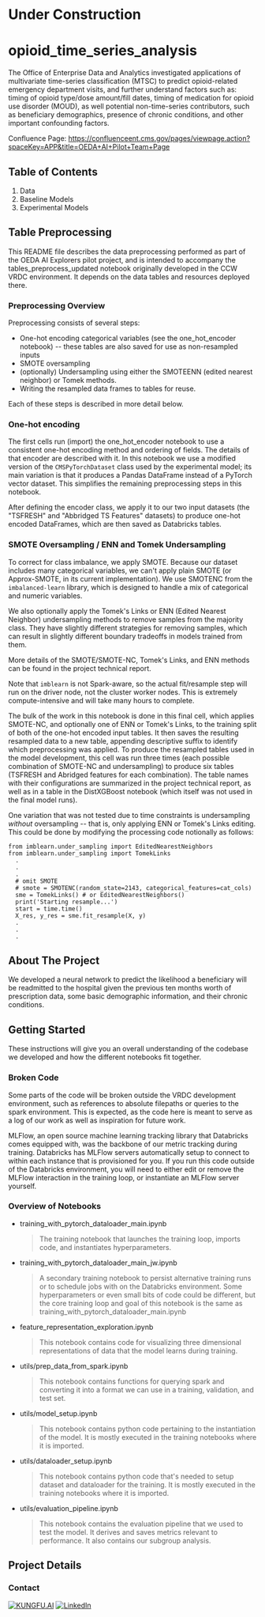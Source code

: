 # Under Construction
# opioid_time_series_analysis

The Office of Enterprise Data and Analytics investigated applications of multivariate time-series classification (MTSC) to predict opioid-related emergency department visits, and further understand factors such as: timing of opioid type/dose amount/fill dates, timing of medication for opioid use disorder (MOUD), as well potential non-time-series contributors, such as beneficiary demographics, presence of chronic conditions, and other important confounding factors.

Confluence Page: https://confluenceent.cms.gov/pages/viewpage.action?spaceKey=APP&title=OEDA+AI+Pilot+Team+Page

## Table of Contents

1. Data
2. Baseline Models
3. Experimental Models


## Table Preprocessing

This README file describes the data preprocessing performed
as part of the OEDA AI Explorers pilot project, and is intended to
accompany the tables_preprocess_updated notebook 
originally developed in the CCW VRDC environment. It depends on 
the data tables and resources deployed there.

### Preprocessing Overview

Preprocessing consists of several steps:
- One-hot encoding categorical variables (see the one_hot_encoder notebook) -- these tables are also saved for use as non-resampled inputs
- SMOTE oversampling
- (optionally) Undersampling using either the SMOTEENN (edited nearest neighbor) or Tomek methods.
- Writing the resampled data frames to tables for reuse.

Each of these steps is described in more detail below.

### One-hot encoding

The first cells run (import) the one_hot_encoder notebook to use a
consistent one-hot encoding method and ordering of fields. The details
of that encoder are described with it. In this notebook we use a modified
version of the `CMSPyTorchDataset` class used by the experimental model;
its main variation is that it produces a Pandas DataFrame instead of
a PyTorch vector dataset. This simplifies the remaining preprocessing
steps in this notebook.

After defining the encoder class, we apply it to our two input datasets
(the "TSFRESH" and "Abbridged TS Features" datasets) to produce one-hot
encoded DataFrames, which are then saved as Databricks tables. 

### SMOTE Oversampling / ENN and Tomek Undersampling

To correct for class imbalance, we apply SMOTE. Because our dataset includes many categorical variables, we can't apply plain SMOTE (or Approx-SMOTE, in its current implementation). We use SMOTENC from the `imbalanced-learn` library, which is designed to handle a mix of categorical and numeric variables.

We also optionally apply the Tomek's Links or ENN (Edited Nearest Neighbor) 
undersampling methods to remove samples from the majority class. They have 
slightly different strategies for removing samples, which can result in 
slightly different boundary tradeoffs in models trained from them.

More details of the SMOTE/SMOTE-NC, Tomek's Links, and ENN methods can
be found in the project technical report.

Note that `imblearn` is not Spark-aware, so the actual fit/resample step will run on the driver node, not the cluster worker nodes. This is extremely
compute-intensive and will take many hours to complete.

The bulk of the work in this notebook is done in this final cell, which
applies SMOTE-NC, and optionally one of ENN or Tomek's Links, to the training split of both of the one-hot encoded input tables. It then saves the resulting
resampled data to a new table, appending descriptive suffix to identify which
preprocessing was applied. To produce the resampled tables used in the model
development, this cell was run three times (each possible combination of
SMOTE-NC and undersampling) to produce six tables (TSFRESH and Abridged 
features for each combination).  The table names with their configurations
are summarized in the project technical report, as well as in a table
in the DistXGBoost notebook (which itself was not used in the final 
model runs).

One variation that was not tested due to time constraints is undersampling
 _without_ oversampling -- that is, only applying ENN or Tomek's Links
 editing. This could be done by modifying the processing code notionally
 as follows:
 ```
 from imblearn.under_sampling import EditedNearestNeighbors
 from imblearn.under_sampling import TomekLinks
   .
   .
   . 
   # omit SMOTE
   # smote = SMOTENC(random_state=2143, categorical_features=cat_cols)
   sme = TomekLinks() # or EditedNearestNeighbors()
   print('Starting resample...')
   start = time.time()
   X_res, y_res = sme.fit_resample(X, y)
   .
   .
   .
```


<!-- 
  TODOS: missing logo pic - can just kill the img if we want
  Missing license
  Needs an editting pass
-->

</p>

<!-- ABOUT THE PROJECT -->
<h2 id="about"> About The Project </h2>
We developed a neural network to predict the likelihood a beneficiary will be readmitted to the hospital given the previous ten months worth of prescription data, some basic demographic information, and their chronic conditions.

<h2 id="getting-started"> Getting Started </h2>

These instructions will give you an overall understanding of the codebase we developed and how the different notebooks fit together.

<h3> Broken Code </h2>

Some parts of the code will be broken outside the VRDC development environment, such as references to absolute filepaths or queries to the spark environment. This is expected, as the code here is meant to serve as a log of our work as well as inspiration for future work.

MLFlow, an open source machine learning tracking library that Databricks comes equipped with, was the backbone of our metric tracking during training. Databricks has MLFlow servers automatically setup to connect to within each instance that is provisioned for you. If you run this code outside of the Databricks environment, you will need to either edit or remove the MLFlow interaction in the training loop, or instantiate an MLFlow server yourself.

<h3 > Overview of Notebooks </h3>

 - training_with_pytorch_dataloader_main.ipynb
    > The training notebook that launches the training loop, imports code, and instantiates hyperparameters.
 - training_with_pytorch_dataloader_main_jw.ipynb
    > A secondary training notebook to persist alternative training runs or to schedule jobs with on the Databricks environment. Some hyperparameters or even small bits of code could be different, but the core training loop and goal of this notebook is the same as training_with_pytorch_dataloader_main.ipynb
 - feature_representation_exploration.ipynb
    > This notebook contains code for visualizing three dimensional representations of data that the model learns during training. 
 - utils/prep_data_from_spark.ipynb
    > This notebook contains functions for querying spark and converting it into a format we can use in a training, validation, and test set.
 - utils/model_setup.ipynb
    > This notebook contains python code pertaining to the instantiation of the model. It is mostly executed in the training notebooks where it is imported.
 - utils/dataloader_setup.ipynb
    > This notebook contains python code that's needed to setup dataset and dataloader for the training. It is mostly executed in the training notebooks where it is imported. 
 - utils/evaluation_pipeline.ipynb
    > This notebook contains the evaluation pipeline that we used to test the model. It derives and saves metrics relevant to performance. It also contains our subgroup analysis. 



<!-- PROJECT FOOTER -->
<h2 id="footer"> Project Details </h2>

<h3 id="Contact"> Contact </h3>

[![KUNGFU.AI][kungfu-shield]][kungfu-url]
[![LinkedIn][linkedin-shield]][linkedin-url]

<!-- MARKDOWN LINKS & IMAGES -->
<!-- https://www.markdownguide.org/basic-syntax/#reference-style-links -->
[license-url]: ./LICENSE.md
[linkedin-shield]: https://img.shields.io/badge/-LinkedIn-black.svg?style=flat-square&logo=linkedin&colorB=555
[linkedin-url]: https://www.linkedin.com/company/kungfuai/
[python-url]: https://www.python.org
[docker-url]: https://www.docker.com
[docker-compose-url]: https://docs.docker.com/compose/install/
[nvidia-url]: https://github.com/NVIDIA/nvidia-container-runtime
[kungfu-shield]: https://img.shields.io/badge/KUNGFU.AI-2022-red
[kungfu-url]: https://www.kungfu.ai
